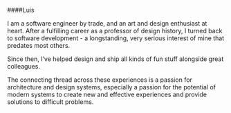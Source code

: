 ####Luis

I am a software engineer by trade, and an art and design enthusiast at heart. After a fulfilling career as a professor of design history, I turned back to software development - a longstanding, very serious interest of mine that predates most others.

Since then, I’ve helped design and ship all kinds of fun stuff alongside great colleagues.

The connecting thread across these experiences is a passion for architecture and design systems, especially a passion for the potential of modern systems to create new and effective experiences and provide solutions to difficult problems. 
